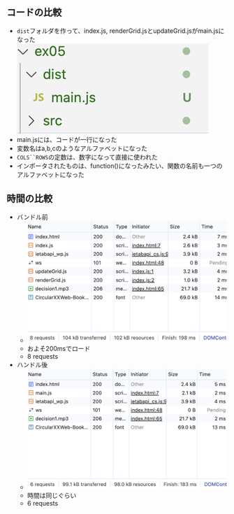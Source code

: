 ## コードの比較
- `dist`フォルダを作って、index.js, renderGrid.jsとupdateGrid.jsがmain.jsになった
![alt text](image.png)
- main.jsには、コードが一行になった
- 変数名はa,b,cのようなアルファベットになった
- `COLS``ROWS`の定数は、数字になって直接に使われた
- インポータされたものは、function()になったみたい、関数の名前も一つのアルファベットになった

## 時間の比較
- バンドル前
  - ![](image-1.png)
  - およそ200msでロード
  - 8 requests
- ハンドル後
  - ![](image-2.png)
  - 時間は同じぐらい
  - 6 requests